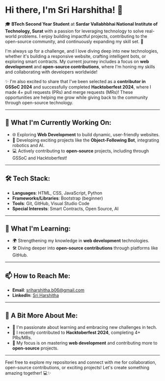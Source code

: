 # Hi there, I'm Sri Harshitha! 👋

🎓 **BTech Second Year Student** at **Sardar Vallabhbhai National Institute of Technology, Surat** with a passion for leveraging technology to solve real-world problems. I enjoy building impactful projects, contributing to the open-source community, and continuously expanding my skill set. 🚀

I'm always up for a challenge, and I love diving deep into new technologies, whether it's building a responsive website, crafting intelligent bots, or exploring smart contracts. My current journey includes a focus on **web development** and **open-source contributions**, where I'm honing my skills and collaborating with developers worldwide!

✨ I'm also excited to share that I've been selected as a **contributor in GSSoC 2024** and successfully completed **Hacktoberfest 2024**, where I made 4+ pull requests (PRs) and merge requests (MRs)! These opportunities are helping me grow while giving back to the community through open-source technology.

---

## 🔭 What I'm Currently Working On:
- 🌐 Exploring **Web Development** to build dynamic, user-friendly websites.
- 🤖 Developing exciting projects like the **Object-Following Bot**, integrating robotics and AI.
- 💻 Actively contributing to **open-source** projects, including through GSSoC and Hacktoberfest!

---

## 🛠️ Tech Stack:
- **Languages**: HTML, CSS, JavaScript, Python
- **Frameworks/Libraries**: Bootstrap (beginner)
- **Tools**: Git, GitHub, Visual Studio Code
- **Special Interests**: Smart Contracts, Open Source, AI

---

## 🌱 What I'm Learning:
- 🌍 Strengthening my knowledge in **web development** technologies.
- 🛠️ Diving deeper into **open-source contributions** through platforms like GitHub.
  
---

## 📫 How to Reach Me:
- **Email**: [sriharshitha.b06@gmail.com](mailto:sriharshitha.b06@gmail.com)
- **LinkedIn**: [Sri Harshitha](https://www.linkedin.com/in/sri-harshitha-b-8a1a8830a)

---

## 🔎 A Bit More About Me:
- 🚀 I'm passionate about learning and embracing new challenges in tech.
- 🎉 I recently contributed to **Hacktoberfest 2024**, completing 4+ PRs/MRs.
- 🎯 My focus is on mastering **web development** and contributing more to **open-source** projects.

---

Feel free to explore my repositories and connect with me for collaboration, open-source contributions, or exciting projects! Let's create something amazing together! 💻✨


